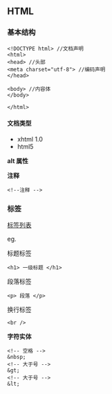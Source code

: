 ## HTML

### 基本结构

```
<!DOCTYPE html> //文档声明
<html>
<head> //头部
<meta charset="utf-8"> //编码声明
</head>

<body> //内容体
</body>

</html>
```



#### 文档类型

* xhtml 1.0
* html5



**alt 属性**



**注释**

```
<!--注释 -->
```



### 标签

[标签列表](http://www.w3school.com.cn/tags/index.asp)

eg.

标题标签 

```
<h1> 一级标题 </h1>
```

段落标签

```
<p> 段落 </p>
```

换行标签

```
<br />
```

**字符实体** 

```
<!-- 空格 -->
&nbsp;
<!-- 大于号 -->
&gt;
<!-- 大于号 -->
&lt;
```

